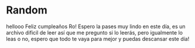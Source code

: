 # Random
hellooo
Feliz cumpleaños Ro!
Espero la pases muy lindo en este día, es un archivo dificil de leer así que me pregunto si lo leerás, pero igualmente lo leas o no, espero que todo te vaya para mejor y puedas descansar este día!
